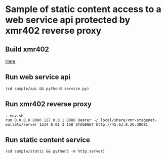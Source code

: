 # Sample of static content access to a web service api protected by xmr402 reverse proxy

## Build xmr402

[Here](../README.md/#build)

## Run web service api

```
(cd sample/api && python3 service.py)
```

## Run xmr402 reverse proxy

```
. env.sh
run 0.0.0.0 8080 127.0.0.1 8888 Bearer ~/.local/share/xmr-stagenet-wallets/server 1234 0.01 3 150 STAGENET http://45.63.8.26:38081
```

## Run static content service

```
(cd sample/static && python3 -m http.server)
```

